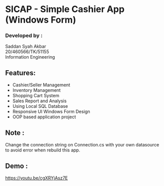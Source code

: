 # SICAP - Simple Cashier App (Windows Form)
<h3><b>Developed by :</b></h3>
Saddan Syah Akbar
<br>
20/460566/TK/51155
<br>
Information Engineering

 ## Features:
 - Cashier/Seller Management
 - Inventory Management
 - Shopping Cart System
 - Sales Report and Analysis
 - Using Local SQL Database
 - Responsive UI Windows Form Design
 - OOP based application project

## Note :
Change the connection string on Connection.cs with your own datasource to avoid error when rebuild this app.

## Demo :
https://youtu.be/cgXRYjAsz7E
